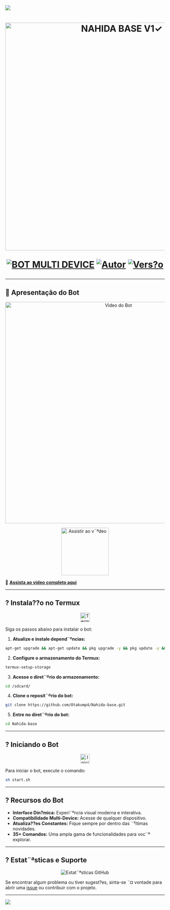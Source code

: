 <img src="https://readme-typing-svg.herokuapp.com/?font=mono&size=30&duration=4000&color=836FFF&center=falso&vCenter=falso&lines=𝐍𝐀𝐇𝐈𝐃𝐀-𝐁𝐀𝐒𝐄-𝐕𝟏✓;𝐁𝐎𝐓+𝐌𝐔𝐋𝐓𝐈+𝐃𝐄𝐕𝐈𝐂𝐄;1000+𝐂𝐎𝐌𝐀𝐍𝐃𝐎𝐒+2025;𝕷𝖚𝖈𝖆𝖘-𝖒𝖔𝖉-𝖉𝖔𝖒𝖎𝖓𝖆✰✰✰✰✰">      

<h1 align="center">
<p>
<img src= "https://zero-two.info/uploads/images/file-1745447805865-948918569.jpeg" alt="NAHIDA BASE V1✓" width="720">
</p>

<p align="center">
<a href="#"><img src="https://img.shields.io/badge/BOT-MULTI--DEVICE-blue?style=for-the-badge" alt="BOT MULTI DEVICE"></a>
<a href="#"><img src="https://img.shields.io/badge/Autor-@lucas_mod_domina-orange?style=for-the-badge&logo=github" alt="Autor"></a>
<a href="#"><img src="https://img.shields.io/badge/Vers?o-V4.0-orange?style=for-the-badge&logo=github" alt="Vers?o"></a>
</p>

---

## 🎥 Apresentação do Bot

<p align="center">
<a href="https://youtu.be/4n_HCLFXAhE?si=alnIqcgCDjBHOlV4" target="_blank">
<img src="https://zero-two.info/uploads/images/file-1745447805865-948918569.jpeg" alt="Video do Bot" width="700">
</a>
</p>

<p align="center">
<a href="https://youtu.be/4n_HCLFXAhE?si=alnIqcgCDjBHOlV4" target="_blank">
<img src="https://zero-two.info/uploads/images/file-1739169354212-382718485.jpeg" alt="Assistir ao v¨ªdeo" width="150">
</a>
</p>

 🎥 **[Assista ao video completo aqui](https://youtu.be/4n_HCLFXAhE?si=alnIqcgCDjBHOlV4)**

---

## ? Instala??o no Termux

<div align="center">
<img src="https://user-images.githubusercontent.com/108157095/182052725-6568419a-6a9f-490a-85ea-90b94af694fe.png" alt="Termux" height="30">
</div>

Siga os passos abaixo para instalar o bot:

1. **Atualize e instale depend¨ºncias:**
 ```bash
 apt-get upgrade && apt-get update && pkg upgrade -y && pkg update -y && pkg install nodejs -y && pkg install nodejs-lts -y && pkg install ffmpeg -y && pkg install wget -y && pkg install git -y
 ```

2. **Configure o armazenamento do Termux:**
 ```bash
 termux-setup-storage
 ```

3. **Acesse o diret¨®rio do armazenamento:**
 ```bash
 cd /sdcard/
 ```

4. **Clone o reposit¨®rio do bot:**
 ```bash
 git clone https://github.com/Otakump4/Nahida-base.git
 ```

5. **Entre no diret¨®rio do bot:**
 ```bash
 cd Nahida-base
 ```

---

## ? Iniciando o Bot

<div align="center">
<img src="https://user-images.githubusercontent.com/108157095/182053901-78e4a217-51ba-42a3-8ec5-38ed978ad752.png" alt="Iniciar Bot" height="30">
</div>

Para iniciar o bot, execute o comando:

```bash
sh start.sh
```

---

## ? Recursos do Bot

- **Interface Din?mica:** Experi¨ºncia visual moderna e interativa.
- **Compatibilidade Multi-Device:** Acesse de qualquer dispositivo.
- **Atualiza??es Constantes:** Fique sempre por dentro das ¨²ltimas novidades.
- **35+ Comandos:** Uma ampla gama de funcionalidades para voc¨º explorar.

---

## ? Estat¨ªsticas e Suporte

<div align="center">
<img src="https://github-readme-stats.vercel.app/api?username=Otakump4&show_icons=true&theme=radical" alt="Estat¨ªsticas GitHub">
</div>

Se encontrar algum problema ou tiver sugest?es, sinta-se ¨¤ vontade para abrir uma [issue](https://github.com/Otakump4/Nahida-base/issues) ou contribuir com o projeto.

---

<img src="https://readme-typing-svg.herokuapp.com/?font=mono&size=30&duration=4000&color=00FA9A&center=falso&vCenter=falso&lines=?+???????+??????^-^;@lucas_mod_domina;?????-???-???????????">     
